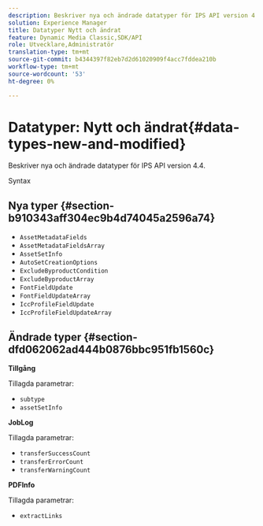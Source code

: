```yaml
---
description: Beskriver nya och ändrade datatyper för IPS API version 4.4.
solution: Experience Manager
title: Datatyper Nytt och ändrat
feature: Dynamic Media Classic,SDK/API
role: Utvecklare,Administratör
translation-type: tm+mt
source-git-commit: b4344397f82eb7d2d61020909f4acc7fddea210b
workflow-type: tm+mt
source-wordcount: '53'
ht-degree: 0%

---
```


# Datatyper: Nytt och ändrat{#data-types-new-and-modified}

Beskriver nya och ändrade datatyper för IPS API version 4.4.

Syntax

## Nya typer {#section-b910343aff304ec9b4d74045a2596a74}

* `AssetMetadataFields`
* `AssetMetadataFieldsArray`
* `AssetSetInfo`
* `AutoSetCreationOptions`
* `ExcludeByproductCondition`
* `ExcludeByproductArray`
* `FontFieldUpdate`
* `FontFieldUpdateArray`
* `IccProfileFieldUpdate`
* `IccProfileFieldUpdateArray`

## Ändrade typer {#section-dfd062062ad444b0876bbc951fb1560c}

**Tillgång**

Tillagda parametrar:

* `subtype`
* `assetSetInfo`

**JobLog**

Tillagda parametrar:

* `transferSuccessCount`
* `transferErrorCount`
* `transferWarningCount`

**PDFInfo**

Tillagda parametrar:

* `extractLinks`
